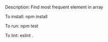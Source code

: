 Description: Find most frequent element in array

To install: npm install

To run: npm test

To lint: eslint .
